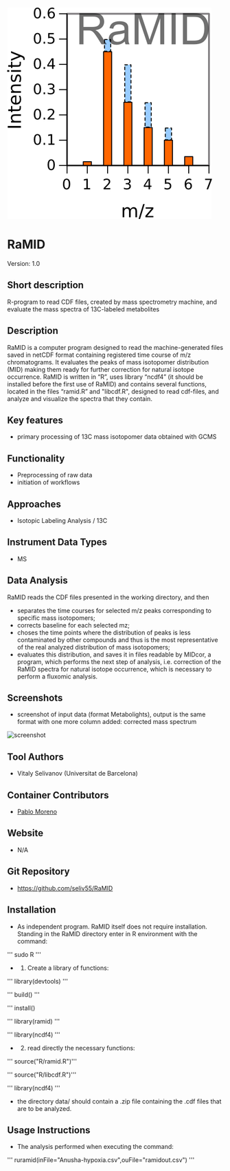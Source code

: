 ![Logo](figs/logo.png)

# RaMID
Version: 1.0

## Short description
R-program to read CDF files, created by mass spectrometry machine, and evaluate the mass spectra of 13C-labeled metabolites 

## Description

RaMID is a computer program designed to read the machine-generated files saved in netCDF format containing registered time course of m/z chromatograms. It evaluates the peaks of mass isotopomer distribution (MID) making them ready for further correction for natural isotope occurrence.
RaMID is written in “R”, uses library “ncdf4” (it should be installed before the first use of RaMID)  and contains several functions, located in the files “ramid.R” and "libcdf.R", designed to read cdf-files, and analyze and visualize  the spectra that they contain.

## Key features

- primary processing of 13C mass isotopomer data obtained with GCMS

## Functionality

- Preprocessing of raw data
- initiation of workflows

## Approaches

- Isotopic Labeling Analysis / 13C
    
## Instrument Data Types

- MS

## Data Analysis

RaMID reads the CDF files presented in the working directory, and then
- separates the time courses for selected m/z peaks corresponding to specific mass isotopomers;
- corrects baseline for each selected mz;
- choses the time points where the distribution of peaks is less contaminated by other compounds and thus is the most representative of the real analyzed distribution of mass isotopomers;
- evaluates this distribution, and saves it in files readable by MIDcor, a program, which performs the next step of analysis, i.e. correction of the RaMID spectra for natural isotope occurrence, which is necessary to perform a fluxomic analysis.

## Screenshots

- screenshot of input data (format Metabolights), output is the same format with one more column added: corrected mass spectrum

![screenshot]()

## Tool Authors

- Vitaly Selivanov (Universitat de Barcelona)

## Container Contributors

- [Pablo Moreno](EBI)

## Website

- N/A

## Git Repository

- https://github.com/seliv55/RaMID

## Installation

- As independent program. RaMID itself does not require installation. Standing in the RaMID directory enter in R environment with the command:
  
''' sudo R '''
  
- 1) Create a library of functions:

 '''   library(devtools) '''

 '''   build() '''
       
 '''   install()
       
 '''   library(ramid) '''

 '''   library(ncdf4) '''

- 2) read directly the necessary functions:
  
''' source("R/ramid.R")'''

''' source("R/libcdf.R")'''

''' library(ncdf4) '''

- the directory data/ should contain a .zip file containing the .cdf files that are to be analyzed.

## Usage Instructions

- The analysis performed when executing the  command:

 ''' ruramid(inFile="Anusha-hypoxia.csv",ouFile="ramidout.csv") '''
